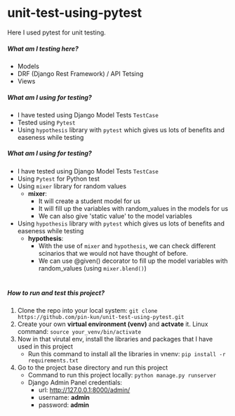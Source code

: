 # unit-test-using-pytest
Here I used pytest for unit testing.

##### What am I testing here?
  - Models
  - DRF (Django Rest Framework) / API Tetsing
  - Views
  
  
##### What am I using for testing?
  - I have tested using Django Model Tests `TestCase`
  - Tested using `Pytest`
  - Using `hypothesis` library with `pytest` which gives us lots of benefits and easeness while testing
 
 
 ##### What am I using for testing?
  - I have tested using Django Model Tests `TestCase`
  - Using `Pytest` for Python test
  - Using `mixer` library for random values
    - **mixer**:
      - It will create a student model for us
      - It will fill up the variables with random_values in the models for us
      - We can also give 'static value' to the model variables 
  - Using `hypothesis` library with `pytest` which gives us lots of benefits and easeness while testing
    - **hypothesis**:
      - With the use of `mixer` and `hypothesis`, we can check different scinarios that we would not have thought of before.
      - We can use @given() decorator to fill up the model variables with random_values (using `mixer.blend()`)



#
 
 
 ##### How to run and test this project?
1. Clone the repo into your local system: `git clone https://github.com/pin-kun/unit-test-using-pytest.git`
2. Create your own **virtual environment (venv)** and **actvate** it. Linux command: `source your_venv/bin/activate`
3. Now in that virutal env, install the libraries and packages that I have used in this project
    - Run this command to install all the libraries in vnenv: `pip install -r requirements.txt`
4. Go to the project base directory and run this project
    - Command to run this project locally: `python manage.py runserver`
    - Django Admin Panel credentials: 
        - url: http://127.0.0.1:8000/admin/
        - username: **admin**
        - password: **admin**
    
